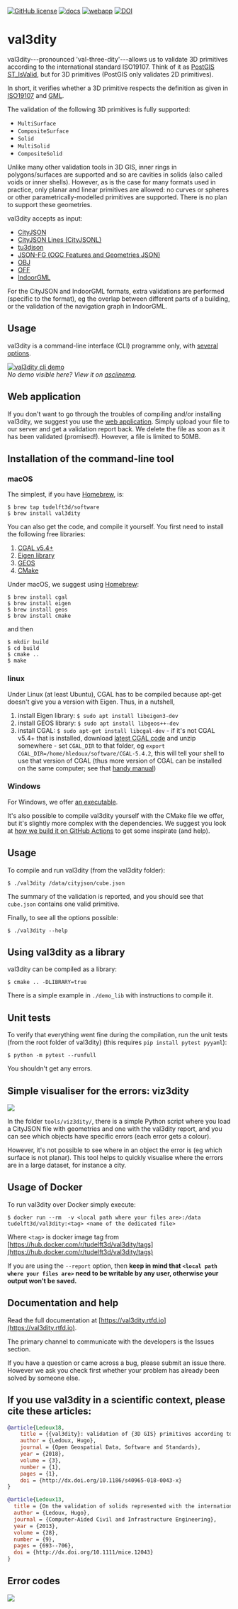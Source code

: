 
[![GitHub license](https://img.shields.io/github/license/tudelft3d/val3dity?style=flat-square)](https://github.com/tudelft3d/val3dity/blob/master/LICENSE) [![docs](https://img.shields.io/badge/docs-val3dity.rtfd.io-brightgreen?style=flat-square)](https://val3dity.rtfd.io/) [![webapp](https://img.shields.io/badge/webapp-geovalidation.bk.tudelft.nl%2Fval3dity%2F-fea93b?style=flat-square)](http://geovalidation.bk.tudelft.nl/val3dity/) [![DOI](https://img.shields.io/badge/DOI-10.1186%2Fs40965--018--0043--x-blueviolet?style=flat-square)](http://dx.doi.org/10.1186/s40965-018-0043-x)

# val3dity

val3dity---pronounced 'val-three-dity'---allows us to validate 3D primitives according to the international standard ISO19107.
Think of it as [PostGIS ST_IsValid](http://postgis.net/docs/ST_IsValid.html), but for 3D primitives (PostGIS only validates 2D primitives).

In short, it verifies whether a 3D primitive respects the definition as given in [ISO19107](http://www.iso.org/iso/catalogue_detail.htm?csnumber=26012) and [GML](https://en.wikipedia.org/wiki/Geography_Markup_Language).

The validation of the following 3D primitives is fully supported:

  - ``MultiSurface``
  - ``CompositeSurface`` 
  - ``Solid``
  - ``MultiSolid``
  - ``CompositeSolid``

Unlike many other validation tools in 3D GIS, inner rings in polygons/surfaces are supported and so are cavities in solids (also called voids or inner shells).
However, as is the case for many formats used in practice, only planar and linear primitives are allowed: no curves or spheres or other parametrically-modelled primitives are supported. 
There is no plan to support these geometries.

val3dity accepts as input:

  - [CityJSON](http://www.cityjson.org)
  - [CityJSON Lines (CityJSONL)](https://www.cityjson.org/specs/#text-sequences-and-streaming-with-cityjsonfeature)
  - [tu3djson](https://github.com/tudelft3d/tu3djson)
  - [JSON-FG (OGC Features and Geometries JSON)](https://github.com/opengeospatial/ogc-feat-geo-json)
  - [OBJ](https://en.wikipedia.org/wiki/Wavefront_.obj_file)
  - [OFF](https://en.wikipedia.org/wiki/OFF_(file_format))
  - [IndoorGML](http://indoorgml.net/)

For the CityJSON and IndoorGML formats, extra validations are performed (specific to the format), eg the overlap between different parts of a building, or the validation of the navigation graph in IndoorGML.


## Usage

val3dity is a command-line interface (CLI) programme only, with [several options](https://val3dity.readthedocs.io/en/latest/usage/#options-for-the-validation).

[![val3dity cli demo](./misc/cli.svg)](https://asciinema.org/a/329835)  
_No demo visible here? View it on [asciinema](https://asciinema.org/a/329835)._


## Web application

If you don't want to go through the troubles of compiling and/or installing val3dity, we suggest you use the [web application](http://geovalidation.bk.tudelft.nl/val3dity).
Simply upload your file to our server and get a validation report back.
We delete the file as soon as it has been validated (promised!).
However, a file is limited to 50MB.


## Installation of the command-line tool

### macOS

The simplest, if you have [Homebrew](http://brew.sh/), is:

    $ brew tap tudelft3d/software
    $ brew install val3dity

You can also get the code, and compile it yourself.
You first need to install the following free libraries:

  1. [CGAL v5.4+](http://www.cgal.org) 
  1. [Eigen library](http://eigen.tuxfamily.org)
  1. [GEOS](http://trac.osgeo.org/geos/)
  1. [CMake](http://www.cmake.org)

Under macOS, we suggest using [Homebrew](http://brew.sh/):

    $ brew install cgal
    $ brew install eigen
    $ brew install geos
    $ brew install cmake

and then

    $ mkdir build
    $ cd build
    $ cmake ..
    $ make


### linux

Under Linux (at least Ubuntu), CGAL has to be compiled because apt-get doesn't give you a version with Eigen.
Thus, in a nutshell,

  1. install Eigen library: `$ sudo apt install libeigen3-dev`
  1. install GEOS library: `$ sudo apt install libgeos++-dev`
  1. install CGAL: `$ sudo apt-get install libcgal-dev`
    - if it's not CGAL v5.4+ that is installed, download [latest CGAL code](https://github.com/CGAL/cgal/releases) and unzip somewhere
    - set `CGAL_DIR` to that folder, eg `export CGAL_DIR=/home/hledoux/software/CGAL-5.4.2`, this will tell your shell to use that version of CGAL (thus more version of CGAL can be installed on the same computer; see that [handy manual](https://github.com/CGAL/cgal/wiki/Branch-Build))


### Windows

For Windows, we offer [an executable](https://github.com/tudelft3d/val3dity/releases).

It's also possible to compile val3dity yourself with the CMake file we offer, but it's slightly more complex with the dependencies.
We suggest you look at [how we build it on GitHub Actions](https://github.com/tudelft3d/val3dity/blob/main/.github/workflows/build_exe.yml) to get some inspirate (and help).


## Usage

To compile and run val3dity (from the val3dity folder):

    $ ./val3dity /data/cityjson/cube.json

The summary of the validation is reported, and you should see that `cube.json` contains one valid primitive.

Finally, to see all the options possible:

    $ ./val3dity --help


## Using val3dity as a library

val3dity can be compiled as a library:

    $ cmake .. -DLIBRARY=true

There is a simple example in `./demo_lib` with instructions to compile it.


## Unit tests

To verify that everything went fine during the compilation, run the unit tests (from the root folder of val3dity) (this requires `pip install pytest pyyaml`):

    $ python -m pytest --runfull

You shouldn't get any errors.


## Simple visualiser for the errors: viz3dity

![](./tools/viz3dity/screenshot.png)

In the folder `tools/viz3dity/`, there is a simple Python script where you load a CityJSON file with geometries and one with the val3dity report, and you can see which objects have specific errors (each error gets a colour).

However, it's not possible to see where in an object the error is (eg which surface is not planar).
This tool helps to quickly visualise where the errors are in a large dataset, for instance a city.


## Usage of Docker

To run val3dity over Docker simply execute:

    $ docker run --rm  -v <local path where your files are>:/data tudelft3d/val3dity:<tag> <name of the dedicated file>
    
Where `<tag>` is docker image tag from [https://hub.docker.com/r/tudelft3d/val3dity/tags](https://hub.docker.com/r/tudelft3d/val3dity/tags)

If you are using the `--report` option, then **keep in mind that `<local path where your files are>` need to be writable by any user, otherwise your output won't be saved.**


## Documentation and help

Read the full documentation at [https://val3dity.rtfd.io](https://val3dity.rtfd.io).

The primary channel to communicate with the developers is the Issues section.

If you have a question or came across a bug, please submit an issue there.
However we ask you check first whether your problem has already been solved by someone else.


## If you use val3dity in a scientific context, please cite these articles:

```bibtex
@article{Ledoux18,
    title = {{val3dity}: validation of {3D GIS} primitives according to the international standards},
    author = {Ledoux, Hugo},
    journal = {Open Geospatial Data, Software and Standards},
    year = {2018},
    volume = {3},
    number = {1},
    pages = {1},
    doi = {http://dx.doi.org/10.1186/s40965-018-0043-x}
}

@article{Ledoux13,
  title = {On the validation of solids represented with the international standards for geographic information},
  author = {Ledoux, Hugo},
  journal = {Computer-Aided Civil and Infrastructure Engineering},
  year = {2013},
  volume = {28},
  number = {9},
  pages = {693--706},
  doi = {http://dx.doi.org/10.1111/mice.12043}
}
```


## Error codes

![](./docs/_static/errorcodes.png)
